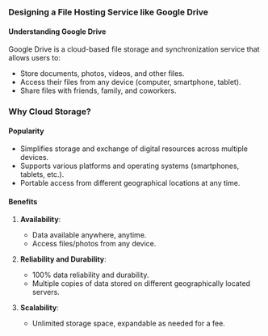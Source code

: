 ### Designing a File Hosting Service like Google Drive

#### Understanding Google Drive

Google Drive is a cloud-based file storage and synchronization service that allows users to:
- Store documents, photos, videos, and other files.
- Access their files from any device (computer, smartphone, tablet).
- Share files with friends, family, and coworkers.

### Why Cloud Storage?

#### Popularity
- Simplifies storage and exchange of digital resources across multiple devices.
- Supports various platforms and operating systems (smartphones, tablets, etc.).
- Portable access from different geographical locations at any time.

#### Benefits

1. **Availability**:
   - Data available anywhere, anytime.
   - Access files/photos from any device.

2. **Reliability and Durability**:
   - 100% data reliability and durability.
   - Multiple copies of data stored on different geographically located servers.

3. **Scalability**:
   - Unlimited storage space, expandable as needed for a fee.